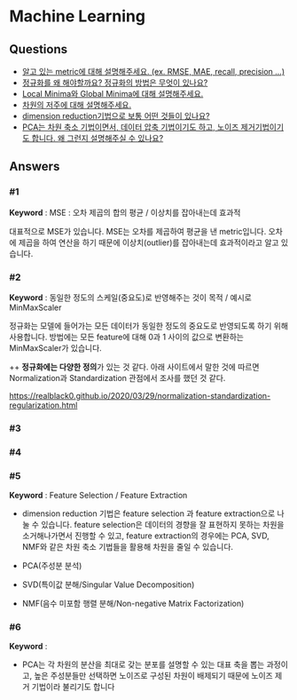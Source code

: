 # Machine Learning  

## Questions  
* [알고 있는 metric에 대해 설명해주세요. (ex. RMSE, MAE, recall, precision ...)](#1)  
* [정규화를 왜 해야할까요? 정규화의 방법은 무엇이 있나요?](#2)  
* [Local Minima와 Global Minima에 대해 설명해주세요.](#3)  
* [차원의 저주에 대해 설명해주세요.](#4)  
* [dimension reduction기법으로 보통 어떤 것들이 있나요?](#5)  
* [PCA는 차원 축소 기법이면서, 데이터 압축 기법이기도 하고, 노이즈 제거기법이기도 합니다. 왜 그런지 설명해주실 수 있나요?](#6)
## Answers
### #1

**Keyword** : MSE : 오차 제곱의 합의 평균 / 이상치를 잡아내는데 효과적

대표적으로 MSE가 있습니다. MSE는 오차를 제곱하여 평균을 낸 metric입니다. 오차에 제곱을 하여 연산을 하기 때문에 이상치(outlier)를 잡아내는데 효과적이라고 알고 있습니다.



### #2

**Keyword** : 동일한 정도의 스케일(중요도)로 반영해주는 것이 목적 / 예시로 MinMaxScaler

정규화는 모델에 들어가는 모든 데이터가 동일한 정도의 중요도로 반영되도록 하기 위해 사용합니다. 방법에는 모든 feature에 대해 0과 1 사이의 값으로 변환하는 MinMaxScaler가 있습니다. 



++ **정규화에는 다양한 정의**가 있는 것 같다. 아래 사이트에서 말한 것에 따르면 Normalization과 Standardization 관점에서 조사를 했던 것 같다.

https://realblack0.github.io/2020/03/29/normalization-standardization-regularization.html

### #3
### #4
### #5

**Keyword** : Feature Selection / Feature Extraction

- dimension reduction 기법은 feature selection 과 feature extraction으로 나눌 수 있습니다. 
feature selection은 데이터의 경향을 잘 표현하지 못하는 차원을 소거해나가면서 진행할 수 있고, 
feature extraction의 경우에는 PCA, SVD, NMF와 같은 차원 축소 기법들을 활용해 차원을 줄일 수 있습니다.


- PCA(주성분 분석)
- SVD(특이값 분해/Singular Value Decomposition)
- NMF(음수 미포함 행렬 분해/Non-negative Matrix Factorization)


### #6

**Keyword** : 

- PCA는 각 차원의 분산을 최대로 갖는 분포를 설명할 수 있는 대표 축을 뽑는 과정이고, 높은 주성분들만 선택하면 노이즈로 구성된 차원이
배제되기 때문에 노이즈 제거 기법이라 불리기도 합니다


